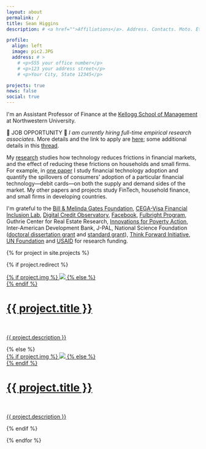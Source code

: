 ```yaml
---
layout: about
permalink: /
title: Sean Higgins
description: # <a href="">Affiliations</a>. Address. Contacts. Moto. Etc.

profile:
  align: left
  image: pic2.JPG
  address: # >
    # <p>555 your office number</p>
    # <p>123 your address street</p>
    # <p>Your City, State 12345</p>

projects: true
news: false
social: true
---
```


I'm an Assistant Professor of Finance at the [Kellogg School of Management](https://www.kellogg.northwestern.edu/) at Northwestern University.

:loudspeaker: JOB OPPORTUNITY :loudspeaker:
*I am currently hiring full-time empirical research associates*. More details and the link to apply are [here](https://kellogg.qualtrics.com/jfe/form/SV_ebXOK87Gy0wneZL); some additional details in this [thread](https://twitter.com/SeanKHiggins/status/1321925125399302145).

My [research](research/) studies how technology reduces frictions in financial markets, and the effect of reducing these frictions on households and small firms. For example, in [one paper](assets/pdf/higgins_jmp.pdf) I study financial technology adoption and quantify the spillovers of consumers' adoption of a particular financial technology—debit cards—on both the supply and demand sides of the market. 
My other papers and projects study FinTech, household finance, and small firms in developing countries.

I'm grateful to the 
[Bill & Melinda Gates Foundation](https://www.gatesfoundation.org/How-We-Work/Quick-Links/Grants-Database/Grants/2013/11/OPP1097490), 
[CEGA-Visa Financial Inclusion Lab](http://cega.berkeley.edu/assets/cega_programs/8/FIL_RFP_Press_Release.pdf), 
[Digital Credit Observatory](http://www.digitalcreditobservatory.org/2017-grantees.html), 
[Facebook](https://research.fb.com/blog/2020/08/announcing-the-winners-of-the-economic-impact-of-digital-technologies-request-for-proposals/),
[Fulbright Program](https://us.fulbrightonline.org/), 
Guthrie Center for Real Estate Research,
[Innovations for Poverty Action](http://www.poverty-action.org/study/leveraging-government-transfers-offer-low-risk-microcredit-dominican-republic), 
Inter-American Development Bank,
J-PAL,
National Science Foundation 
([doctoral dissertation grant](https://www.nsf.gov/awardsearch/showAward?AWD_ID=1530800&HistoricalAwards=false) 
and [standard grant](https://www.nsf.gov/awardsearch/showAward?AWD_ID=1758837&HistoricalAwards=false)), 
[Think Forward Initiative](https://www.thinkforwardinitiative.com/stories/the-impact-of-price-comparison-tools-in-consumer-credit-markets-on-financial-decision-making),
[UN Foundation](https://www.data2x.org/big-data-challenge-awards/#credit) 
and [USAID](https://www.usaid.gov/sites/default/files/documents/15396/ClosingGenderDigitalDivide_Round1.pdf)
for research funding.

{% for project in site.projects %}

{% if project.redirect %}
<div class="project">
    <div class="thumbnail">
        <a href="{{ project.redirect }}" target="_blank">
        {% if project.img %}
        <img class="thumbnail" src="{{ project.img | prepend: site.baseurl | prepend: site.url }}"/>
        {% else %}
        <div class="thumbnail blankbox"></div>
        {% endif %}    
        <span>
            <h1>{{ project.title }}</h1>
            <br/>
            <p>{{ project.description }}</p>
        </span>
        </a>
    </div>
</div>
{% else %}

<div class="project ">
    <div class="thumbnail">
        <a href="{{ project.url | prepend: site.baseurl | prepend: site.url }}">
        {% if project.img %}
        <img class="thumbnail" src="{{ project.img | prepend: site.baseurl | prepend: site.url }}"/>
        {% else %}
        <div class="thumbnail blankbox"></div>
        {% endif %}    
        <span>
            <h1>{{ project.title }}</h1>
            <br/>
            <p>{{ project.description }}</p>
        </span>
        </a>
    </div>
</div>

{% endif %}

{% endfor %}
